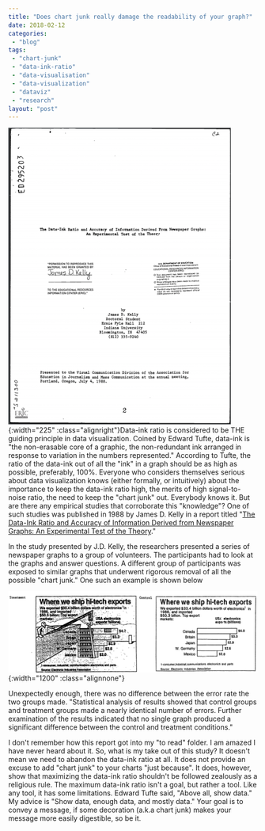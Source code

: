 ```yaml
---
title: "Does chart junk really damage the readability of your graph?"
date: 2018-02-12
categories: 
 - "blog"
tags: 
 - "chart-junk"
 - "data-ink-ratio"
 - "data-visualisation"
 - "data-visualization"
 - "dataviz"
 - "research"
layout: "post"
---
```


![Screen Shot 2018-02-12 at 16.32.56](/assets/img/2018/02/screen-shot-2018-02-12-at-16-32-561.png){:width="225" :class="alignright"}Data-ink ratio is considered to be THE guiding principle in data visualization. Coined by Edward Tufte, data-ink is "the non-erasable core of a graphic, the non-redundant ink arranged in response to variation in the numbers represented." According to Tufte, the ratio of the data-ink out of all the "ink" in a graph should be as high as possible, preferably, 100%.
Everyone who considers themselves serious about data visualization knows (either formally, or intuitively) about the importance to keep the data-ink ratio high, the merits of high signal-to-noise ratio, the need to keep the "chart junk" out. Everybody knows it. But are there any empirical studies that corroborate this "knowledge"? One of such studies was published in 1988 by James D. Kelly in a report titled "[The Data-Ink Ratio and Accuracy of Information Derived from Newspaper Graphs: An Experimental Test of the Theory](https://files.eric.ed.gov/fulltext/ED295203.pdf)."

In the study presented by J.D. Kelly, the researchers presented a series of newspaper graphs to a group of volunteers. The participants had to look at the graphs and answer questions. A different group of participants was exposed to similar graphs that underwent rigorous removal of all the possible "chart junk." One such an example is shown below

![Two bar charts based on identical data. One  with "creative" illustrations. The other one only presents the data.](/assets/img/2018/02/dataink.png){:width="1200" :class="alignnone"}

Unexpectedly enough, there was no difference between the error rate the two groups made. "Statistical analysis of results showed that control groups and treatment groups made a nearly identical number of errors. Further examination of the results indicated that no single graph produced a significant difference between the control and treatment conditions."

I don't remember how this report got into my "to read" folder. I am amazed I have never heard about it. So, what is my take out of this study? It doesn't mean we need to abandon the data-ink ratio at all. It does not provide an excuse to add "chart junk" to your charts "just because". It does, however, show that maximizing the data-ink ratio shouldn't be followed zealously as a religious rule. The maximum data-ink ratio isn't a goal, but rather a tool. Like any tool, it has some limitations. Edward Tufte said, "Above all, show data." My advice is "Show data, enough data, and mostly data." Your goal is to convey a message, if some decoration (a.k.a chart junk) makes your message more easily digestible, so be it.
